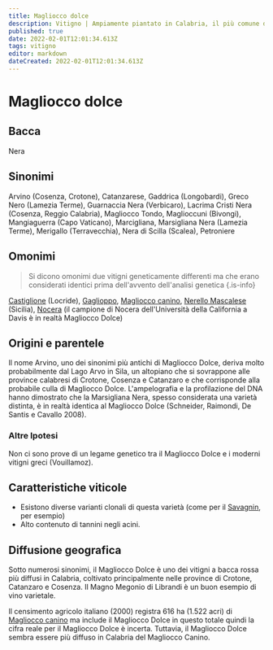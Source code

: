 ```yaml
---
title: Magliocco dolce
description: Vitigno | Ampiamente piantato in Calabria, il più comune dei due Magliocco
published: true
date: 2022-02-01T12:01:34.613Z
tags: vitigno
editor: markdown
dateCreated: 2022-02-01T12:01:34.613Z
---
```


# Magliocco dolce

## Bacca
Nera

## Sinonimi
Arvino (Cosenza, Crotone), Catanzarese, Gaddrica (Longobardi), Greco Nero (Lamezia Terme), Guarnaccia Nera (Verbicaro), Lacrima Cristi Nera (Cosenza, Reggio Calabria), Magliocco Tondo, Maglioccuni (Bivongi), Mangiaguerra (Capo Vaticano), Marcigliana, Marsigliana Nera (Lamezia Terme), Merigallo (Terravecchia), Nera di Scilla (Scalea), Petroniere

## Omonimi
> Si dicono omonimi due vitigni geneticamente differenti ma che erano considerati identici prima dell'avvento dell'analisi genetica
{.is-info}

[Castiglione](/vitigni/Italia/bacca-nera/castiglione) (Locride), [Gaglioppo](/vitigni/Italia/bacca-nera/gaglioppo), [Magliocco canino](/vitigni/Italia/bacca-nera/magliocco-canino), [Nerello Mascalese](/vitigni/Italia/bacca-nera/nerello-mascalese) (Sicilia), [Nocera](/vitigni/Italia/bacca-nera/nocera) (il campione di Nocera dell'Università della California a Davis è in realtà Magliocco Dolce)

## Origini e parentele
Il nome Arvino, uno dei sinonimi più antichi di Magliocco Dolce, deriva molto probabilmente dal Lago Arvo in Sila, un altopiano che si sovrappone alle province calabresi di Crotone, Cosenza e Catanzaro e che corrisponde alla probabile culla di Magliocco Dolce. L'ampelografia e la profilazione del DNA hanno dimostrato che la Marsigliana Nera, spesso considerata una varietà distinta, è in realtà identica al Magliocco Dolce (Schneider, Raimondi, De Santis e Cavallo 2008).

### Altre Ipotesi

Non ci sono prove di un legame genetico tra il Magliocco Dolce e i moderni vitigni greci (Vouillamoz).

## Caratteristiche viticole
- Esistono diverse varianti clonali di questa varietà (come per il [Savagnin](/vitigni/Francia/bacca-bianca/savagnin), per esempio) 
- Alto contenuto di tannini negli acini.


## Diffusione geografica

Sotto numerosi sinonimi, il Magliocco Dolce è uno dei vitigni a bacca rossa più diffusi in Calabria, coltivato principalmente nelle province di Crotone, Catanzaro e Cosenza. Il Magno Megonio di Librandi è un buon esempio di vino varietale.

Il censimento agricolo italiano (2000) registra 616 ha (1.522 acri) di [Magliocco canino](/vitigni/Italia/bacca-nera/magliocco-canino) ma include il Magliocco Dolce in questo totale quindi la cifra reale per il Magliocco Dolce è incerta. Tuttavia, il Magliocco Dolce sembra essere più diffuso in Calabria del Magliocco Canino.